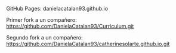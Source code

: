 GitHub Pages: danielacatalan93.github.io

Primer fork a un compañero: https://github.com/DanielaCatalan93/Curriculum.git

Segundo fork a un compañero: https://github.com/DanielaCatalan93/catherinesolarte.github.io.git
